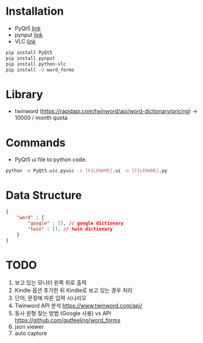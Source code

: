 # Installation

- PyQt5 [link](https://www.riverbankcomputing.com/static/Docs/PyQt5/)
- pynput [link](https://pynput.readthedocs.io/en/latest/index.html)
- VLC [link](https://www.videolan.org/vlc/download-windows.html)

```bash
pip install PyQt5
pip install pynput
pip install python-vlc
pip install -U word_forms
```

# Library
- twinword (https://rapidapi.com/twinword/api/word-dictionary/pricing)
-> 10000 / month quota

# Commands
- PyQt5 ui file to python code.
```bash
python -m PyQt5.uic.pyuic -x [FILENAME].ui -o [FILENAME].py
```

# Data Structure
```json
{
    "word" : {
        "google" : [], // google dictionary
        "twin" : [], // twin dictionary
    }
}
```

# TODO

1. 보고 있는 모니터 왼쪽 위로 출력
2. Kindle 옵션 추가한 뒤 Kindle로 보고 있는 경우 처리
3. 단어, 문장에 따른 입력 시나리오
4. Twinword API 분석
https://www.twinword.com/api/
5. 동사 원형 찾는 방법 (Google 사용) vs API
https://github.com/gutfeeling/word_forms
6. json viewer
7. auto capture